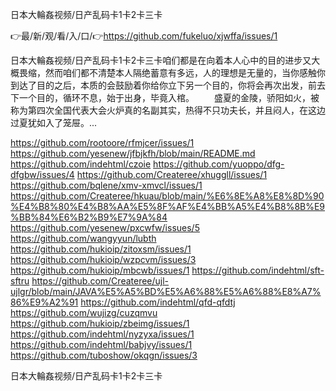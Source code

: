 日本大輪姦视频/日产乱码卡1卡2卡三卡

👉最/新/观/看/入/口/👉https://github.com/fukeluo/xjwffa/issues/1

日本大輪姦视频/日产乱码卡1卡2卡三卡咱们都是在向着本人心中的目的进步又大概畏缩，然而咱们都不清楚本人隔绝蓄意有多远，人的理想是无量的，当你感触你到达了目的之后，本质的会鼓励着你给你立下另一个目的，你将会再次出发，前去下一个目的，循环不息，始于出身，毕竟入棺。
　　盛夏的金陵，骄阳如火，被称为第四次全国代表大会火炉真的名副其实，热得不只功夫长，并且闷人，在这边过夏犹如入了笼屉。...


https://github.com/rootoore/rfmjcer/issues/1
https://github.com/yesenew/jfbjkfh/blob/main/README.md
https://github.com/indehtml/czoie
https://github.com/yuoppo/dfg-dfgbw/issues/4
https://github.com/Createree/xhuggll/issues/1
https://github.com/bqlene/xmv-xmvcl/issues/1
https://github.com/Createree/hkuau/blob/main/%E6%8E%A8%E8%8D%90%E4%B8%80%E4%B8%AA%E5%8F%AF%E4%BB%A5%E4%B8%8B%E9%BB%84%E6%B2%B9%E7%9A%84
https://github.com/yesenew/pxcwfw/issues/5
https://github.com/wangyyun/lubth
https://github.com/hukioip/zitoxsm/issues/1
https://github.com/hukioip/wzpcvm/issues/3
https://github.com/hukioip/mbcwb/issues/1
https://github.com/indehtml/sft-sftru
https://github.com/Createree/ujl-ujlgr/blob/main/JAVA%E5%A5%BD%E5%A6%88%E5%A6%88%E8%A7%86%E9%A2%91
https://github.com/indehtml/qfd-qfdtj
https://github.com/wujizg/cuzqmvu
https://github.com/hukioip/zbeimg/issues/1
https://github.com/indehtml/nyzyxa/issues/1
https://github.com/indehtml/babjvy/issues/1
https://github.com/tuboshow/okqgn/issues/3

日本大輪姦视频/日产乱码卡1卡2卡三卡
